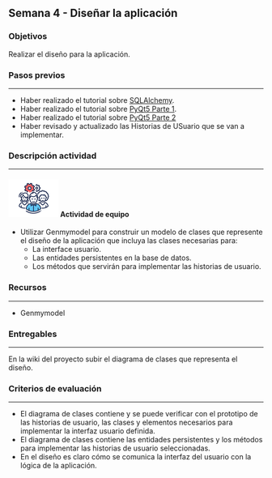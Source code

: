 ## Semana 4 - Diseñar la aplicación

### Objetivos

Realizar el diseño para la aplicación. 

### Pasos previos

---

* Haber realizado el tutorial sobre  [SQLAlchemy](https://misovirtual.virtual.uniandes.edu.co/codelabs/tutorial-SQLAlchemy-Python/index.html#0).
* Haber realizado el tutorial sobre [PyQt5 Parte 1](https://misovirtual.virtual.uniandes.edu.co/codelabs/interfaces-graficas-pyqt5/index.html).
* Haber realizado el tutorial sobre [PyQt5 Parte 2](https://misovirtual.virtual.uniandes.edu.co/codelabs/interfaces-graficas-pyqt5-parte-2/index.html)
* Haber revisado y actualizado las Historias de USuario que se van a implementar. 
  
  
### Descripción actividad
---
#### ![](./../../assets/images/grupo.png) Actividad de equipo

* Utilizar Genmymodel para construir un modelo de clases que represente el diseño de la aplicación que incluya las clases necesarias para:
  * La interface usuario.
  * Las entidades persistentes en la base de datos.
  * Los métodos que servirán para implementar las historias de usuario. 

### Recursos

---
*   Genmymodel
  
### Entregables
---
En la wiki del proyecto subir el diagrama de clases que representa el diseño.

### Criterios de evaluación

---

* El diagrama de clases contiene y se puede verificar con el prototipo de las historias de usuario, las clases y elementos necesarios para implementar la interfaz usuario definida. 
* El diagrama de clases contiene las entidades persistentes y los métodos para implementar las historias de usuario seleccionadas.
* En el diseño es claro cómo se comunica la interfaz del usuario con la lógica de la aplicación.
